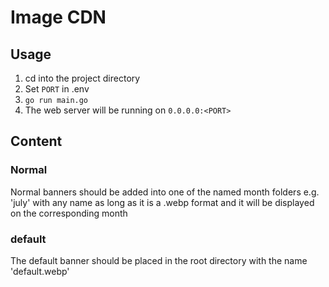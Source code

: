 # Image CDN

## Usage

1. cd into the project directory
2. Set `PORT` in .env
3. `go run main.go`
4. The web server will be running on `0.0.0.0:<PORT>`

## Content

### Normal

Normal banners should be added into one of the named month folders e.g. 'july' with any name as long as it is a .webp format and it will be displayed on the corresponding month

### default

The default banner should be placed in the root directory with the name 'default.webp'
